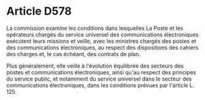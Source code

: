 # Article D578

La commission examine les conditions dans lesquelles La Poste et les opérateurs chargés du service universel des communications électroniques exécutent leurs missions et veille, avec les ministres chargés des postes et des communications électroniques, au respect des dispositions des cahiers des charges et, le cas échéant, des contrats de plan.

Plus généralement, elle veille à l'évolution équilibrée des secteurs des postes et communications électroniques, ainsi qu'au respect des principes du service public, et notamment du service universel dans le secteur des communications électroniques, dans les conditions prévues par l'article L. 125.